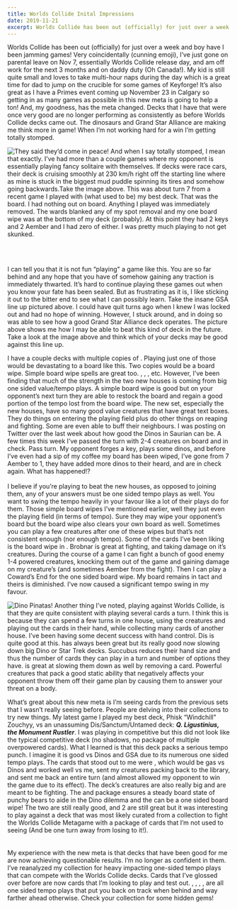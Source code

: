 ```yaml
---
title: Worlds Collide Inital Impressions
date: 2019-11-21
excerpt: Worlds Collide has been out (officially) for just over a week and boy have I been jamming games! Very coincidentally (cunning emoji), I’ve just gone on parental leave on Nov 7, essentially Worlds Collide release day, and am off work for the next 3 months and on daddy duty (Oh Canada!). My kid is still quite small and loves to take multi-hour naps during the day which is a great time for dad to jump on the crucible for some games of Keyforge! It’s also great as I have a Primes event coming up November 23 in Calgary so getting in as many games as possible in this new meta is going to help a ton! And, my goodness, has the meta changed...
---
```

Worlds Collide has been out (officially) for just over a week and boy have I been jamming games! Very coincidentally (cunning emoji), I’ve just gone on parental leave on Nov 7, essentially Worlds Collide release day, and am off work for the next 3 months and on daddy duty (Oh Canada!). My kid is still quite small and loves to take multi-hour naps during the day which is a great time for dad to jump on the crucible for some games of Keyforge! It’s also great as I have a Primes event coming up November 23 in Calgary so getting in as many games as possible in this new meta is going to help a ton! And, my goodness, has the meta changed. Decks that I have that were once very good are no longer performing as consistently as before Worlds Collide decks came out. The dinosaurs and Grand Star Alliance are making me think more in game! When I’m not working hard for a win I’m getting totally stomped. 

![They said they’d come in peace!](/uploads/wcboard.png)
And when I say totally stomped, I mean that exactly. I’ve had more than a couple games where my opponent is essentially playing fancy solitaire with themselves. If decks were race cars, their deck is cruising smoothly at 230 km/h right off the starting line where as mine is stuck in the biggest mud puddle spinning its tires and somehow going backwards.Take the image above. This was about turn 7 from a recent game I played with (what used to be) my best deck. That was the board. I had nothing out on board. Anything I played was immediately removed. The wards blanked any of my spot removal and my one board wipe was at the bottom of my deck (probably). At this point they had 2 keys and 2 Aember and I had zero of either. I was pretty much playing to not get skunked. 

<br/>
<br/>

I can tell you that it is not fun “playing" a game like this. You are so far behind and any hope that you have of somehow gaining any traction is immediately thwarted. It’s hard to continue playing these games out when you know your fate has been sealed. But as frustrating as it is, I like sticking it out to the bitter end to see what I can possibly learn. Take the insane GSA line up pictured above. I could have quit turns ago when I knew I was locked out and had no hope of winning. However, I stuck around, and in doing so was able to see how a good Grand Star Alliance deck operates. The picture above shows me how I may be able to beat this kind of deck in the future. Take a look at the image above and think which of your decks may be good against this line up.

<BigCard name="Ammonia Clouds"/>

I have a couple decks with multiple copies of <Card name="Ammonia Clouds"/>. Playing just one of those would be devastating to a board like this. Two copies would be a board wipe. Simple board wipe spells are great too. <Card name="Gateway to Dis"/>, <Card name="Unlocked Gateway"/>, <Card name="Key to Dis"/>, etc. However, I’ve been finding that much of the strength in the two new houses is coming from big one sided value/tempo plays. A simple board wipe is good but on your opponent’s next turn they are able to restock the board and regain a good portion of the tempo lost from the board wipe. The new set, especially the new houses, have so many good value creatures that have great text boxes. They do things on entering the playing field plus do other things on reaping and fighting. Some are even able to buff their neighbours. I was posting on Twitter over the last week about how good the Dinos in Saurian can be. A few times this week I’ve passed the turn with 2-4 creatures on board and in check. Pass turn. My opponent forges a key, plays some dinos, and before I’ve even had a sip of my coffee my board has been wiped, I’ve gone from 7 Aember to 1, they have added more dinos to their heard, and are in check again. What has happened!?
<br/>
<br/>
I believe if you’re playing to beat the new houses, as opposed to joining them, any of your answers must be one sided tempo plays as well. You want to swing the tempo heavily in your favour like a lot of their plays do for them. Those simple board wipes I’ve mentioned earlier, well they just even the playing field (in terms of tempo). Sure they may wipe your opponent’s board but the board wipe also clears your own board as well. Sometimes you can play a few creatures after one of these wipes but that’s not consistent enough (nor enough tempo). Some of the cards I’ve been liking is the board wipe in <Card name="Coward’s end"/>. Brobnar is great at fighting, and taking damage on it’s creatures. During the course of a game I can fight a bunch of good enemy 1-4 powered creatures, knocking them out of the game and gaining damage on my creature’s (and sometimes Aember from the fight). Then I can play a Coward’s End for the one sided board wipe. My board remains in tact and theirs is diminished. I’ve now caused a significant tempo swing in my favour.

![Dino Pinatas!](/uploads/loot.png)
Another thing I’ve noted, playing against Worlds Collide, is that they are quite consistent with playing several cards a turn. I think this is because they can spend a few turns in one house, using the creatures and playing out the cards in their hand, while collecting many cards of another house. I’ve been having some decent success with hand control. Dis is quite good at this. <Card name="Ember Imp"/> has always been great but its really good now slowing down big Dino or Star Trek decks. Succubus reduces their hand size and thus the number of cards they can play in a turn and number of options they have. <Card name="Mind Barb"/> is great at slowing them down as well by removing a card. Powerful creatures that pack a good static ability that negatively affects your opponent throw them off their game plan by causing them to answer your threat on a body. 

<DeckList name='Q. Ligustinius, the Monument Rustler'/>

What’s great about this new meta is I’m seeing cards from the previous sets that I wasn’t really seeing before. People are delving into their collections to try new things. My latest game I played my best deck, Phisk “Windchill" Zouchyy, vs an unassuming Dis/Sanctum/Untamed deck: ***Q. Ligustinius, the Monument Rustler***. I was playing in competitive but this did not look like the typical competitive deck (no shadows, no package of multiple overpowered cards). What I learned is that this deck packs a serious tempo punch. I imagine it is good vs Dinos and GSA due to its numerous one sided tempo plays. The cards that stood out to me were <Card name="Three Fates"/>, which would be gas vs Dinos and worked well vs me, <Card name="Lost in the Woods"/> sent my creatures packing back to the library, and <Card name="Key Hammer"/> sent me back an entire turn (and almost allowed my opponent to win the game due to its effect). The deck’s creatures are also really big and are meant to be fighting. The <Card name="Ancient Bear"/> and <Card name="Bear Flute"/> package ensures a steady board state of punchy bears to aide in the Dino dilemma and the <Card name="Save the Pack"/> can be a one sided board wipe! The two <Card name="Control the Weak"/> are still really good, and 2 <Card name="Succubus"/> are still great but it was interesting to play against a deck that was most likely curated from a collection to fight the Worlds Collide Metagame with a package of cards that I’m not used to seeing (And be one turn away from losing to it!).  
<br/>
<br/>
My experience with the new meta is that decks that have been good for me are now achieving questionable results. I’m no longer as confident in them. I’ve reanalyzed my collection for heavy impacting one-sided tempo plays that can compete with the Worlds Collide decks. Cards that I’ve glossed over before are now cards that I’m looking to play and test out. <Card name="Blinding Light"/>, <Card name="Relentless Assault"/>, <Card name="Three Fates"/>, <Card name="Nocturnal Maneuver"/>, <Card name="Light’s Out"/> are all one sided tempo plays that put you back on track when behind and way farther ahead otherwise. Check your collection for some hidden gems!




